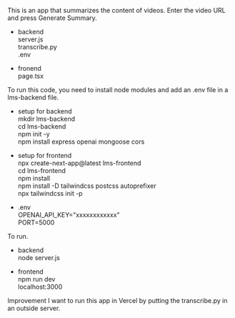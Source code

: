 This is an app that summarizes the content of videos. Enter the video URL and press Generate Summary.

- backend<br>
server.js<br>
transcribe.py<br>
.env

- fronend<br>
page.tsx

To run this code, you need to install node modules and add an .env file in a lms-backend file.

- setup for backend<br>
mkdir lms-backend<br>
cd lms-backend<br>
npm init -y<br>
npm install express openai mongoose cors

- setup for frontend<br>
npx create-next-app@latest lms-frontend<br>
cd lms-frontend<br>
npm install<br>
npm install -D tailwindcss postcss autoprefixer<br>
npx tailwindcss init -p<br>

- .env<br>
OPENAI_API_KEY="xxxxxxxxxxxx"<br>
PORT=5000

To run.

- backend<br>
node server.js

- frontend<br>
npm run dev<br>
localhost:3000

Improvement
I want to run this app in Vercel by putting the transcribe.py in an outside server.
